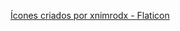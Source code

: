 <a href="https://www.flaticon.com/br/icones-gratis/desenvolvimento-web" title="desenvolvimento web ícones"> Ícones criados por xnimrodx - Flaticon</a>
